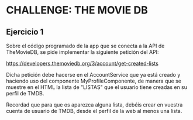# CHALLENGE: THE MOVIE DB

## Ejercicio 1

Sobre el código programado de la app que se conecta a la API de TheMovieDB, se pide implementar la siguiente petición del API:

https://developers.themoviedb.org/3/account/get-created-lists

Dicha petición debe hacerse en el AccountService que ya está creado y haciendo uso del componente MyProfileComponente, de manera que se muestre en el HTML la lista de "LISTAS" que el usuario tiene creadas en su perfil de TMDB.

Recordad que para que os aparezca alguna lista, debéis crear en vuestra cuenta de usuario de TMDB, desde el perfil de la web al menos una lista.

